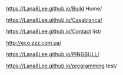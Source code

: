 https://Lana8Lee.github.io/Build Home/

https://Lana8Lee.github.io/Casablanca/

https://Lana8Lee.github.io/Contact list/

http://eco.zzz.com.ua/


https://Lana8Lee.github.io/PINGBULL/


https://Lana8Lee.github.io/programming test/
